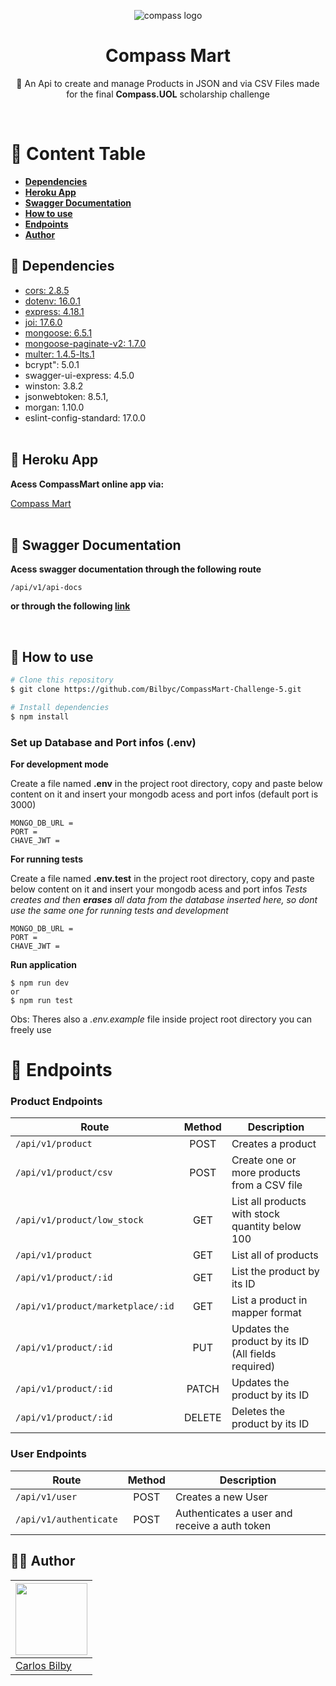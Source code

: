 <p align="center">
  <img alt="compass logo" src="https://user-images.githubusercontent.com/65569815/176964539-fe858838-0d07-418e-9220-b6d94461ecee.png" />
</p>

<h1 align="center">Compass Mart</h1>
<p align="center">🚀 An Api to create and manage Products in JSON and via CSV Files made for the final <strong>Compass.UOL</strong> scholarship challenge</p><br>

📁 Content Table
=================
<!--ts-->
   * **[Dependencies](#-dependencies)**
   * **[Heroku App](#-heroku-app)**
   * **[Swagger Documentation](#-swagger-documentation)**
   * **[How to use](#-how-to-use)**
   * **[Endpoints](#-endpoints)**
   * **[Author](#-author)**
<!--te-->

🔑 Dependencies
---------------
* [cors: 2.8.5](https://www.npmjs.com/package/cors)
* [dotenv: 16.0.1](https://www.npmjs.com/package/dotenv)
* [express: 4.18.1](http://expressjs.com/)
* [joi: 17.6.0](https://www.npmjs.com/package/joi)
* [mongoose: 6.5.1](https://mongoosejs.com/)
* [mongoose-paginate-v2: 1.7.0](https://www.npmjs.com/package/mongoose-paginate-v2)
* [multer: 1.4.5-lts.1](https://www.npmjs.com/package/multer)
* bcrypt": 5.0.1
* swagger-ui-express: 4.5.0
* winston: 3.8.2
* jsonwebtoken: 8.5.1,
* morgan: 1.10.0
* eslint-config-standard: 17.0.0<br><br>

🔮 Heroku App
--------------
**Acess CompassMart online app via:**

[Compass Mart](https://compass-mart-challenge-5.herokuapp.com/)
<br><br>


📑 Swagger Documentation
---------------
**Acess swagger documentation through the following route**
``` 
/api/v1/api-docs
```
**or through the following [link](https://compass-mart-challenge-5.herokuapp.com/api/v1/api-docs/)**

<br>

🎲 How to use
---------------

```bash
# Clone this repository
$ git clone https://github.com/Bilbyc/CompassMart-Challenge-5.git

# Install dependencies
$ npm install

```
### Set up Database and Port infos (.env)
**For development mode**

Create a file named **.env** in the project root directory, copy and paste below content on it and insert your mongodb acess and port infos (default port is 3000)
```
MONGO_DB_URL =
PORT =
CHAVE_JWT =     
```
**For running tests**

Create a file named **.env.test** in the project root directory, copy and paste below content on it and insert your mongodb acess and port infos
*Tests creates and then **erases** all data from the database inserted here, so dont use the same one for running tests and development*
```
MONGO_DB_URL =    
PORT =
CHAVE_JWT =     
```
**Run application**
```
$ npm run dev
or
$ npm run test
```
Obs: Theres also a *.env.example* file inside project root directory you can freely use


📌 Endpoints
============
### Product Endpoints
|       Route                       |    Method    |                   Description                       |                                                             
|   ---------------                 | :----------: |  -------------------------------------------------- |                                                             
|  `/api/v1/product`                |     POST     |  Creates a product                                  | 
|  `/api/v1/product/csv`            |     POST     |  Create one or more products from a CSV file        |
|  `/api/v1/product/low_stock`      |     GET      | List all products with stock quantity below 100     |
|  `/api/v1/product`                |     GET      |  List all of products                               |   
|  `/api/v1/product/:id`            |     GET      |  List the product by its ID                         | 
|  `/api/v1/product/marketplace/:id`|     GET      |  List a product in mapper format                    | 
|  `/api/v1/product/:id`            |     PUT      |  Updates the product by its ID (All fields required)|  
|  `/api/v1/product/:id`            |    PATCH     |  Updates the product by its ID                      |
|  `/api/v1/product/:id`            |    DELETE    |  Deletes the product by its ID                      |

### User Endpoints
|       Route               |    Method    |                   Description                       |                                                             
|   ---------------         | :----------: |  -------------------------------------------------- |                                                             
|  `/api/v1/user`           |     POST     |  Creates a new User                                 | 
|  `/api/v1/authenticate`   |     POST     |  Authenticates a user and receive a auth token      |

    
## ✋🏻 Author
| <img src="https://avatars.githubusercontent.com/Bilbyc" width=115> |
|--------------------------------------------------------------------|
| <a href="https://github.com/Bilbyc">Carlos Bilby</a> |


